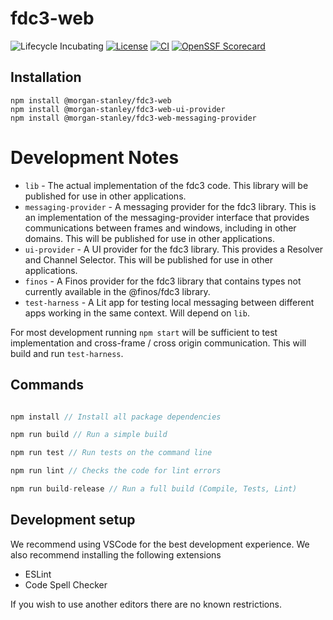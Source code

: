 # fdc3-web

![Lifecycle Incubating](https://badgen.net/badge/Lifecycle/Incubating/yellow)
[![License](https://img.shields.io/badge/License-Apache_2.0-blue.svg)](https://opensource.org/licenses/Apache-2.0)
[![CI](https://github.com/morganstanley/fdc3-web/actions/workflows/build.yml/badge.svg)](https://github.com/morganstanley/fdc3-web/actions/workflows/build.yml)
[![OpenSSF Scorecard](https://api.securityscorecards.dev/projects/github.com/morganstanley/fdc3-web/badge)](https://securityscorecards.dev/viewer/?uri=github.com/morganstanley/fdc3-web)

## Installation

```
npm install @morgan-stanley/fdc3-web
npm install @morgan-stanley/fdc3-web-ui-provider
npm install @morgan-stanley/fdc3-web-messaging-provider
```

# Development Notes

* `lib` - The actual implementation of the fdc3 code. This library will be published for use in other applications.
* `messaging-provider` - A messaging provider for the fdc3 library. This is an implementation of the messaging-provider interface that provides communications between frames and windows, including in other domains. This will be published for use in other applications.
* `ui-provider` - A UI provider for the fdc3 library. This provides a Resolver and Channel Selector. This will be published for use in other applications.
* `finos` - A Finos provider for the fdc3 library that contains types not currently available in the @finos/fdc3 library.
* `test-harness` - A Lit app for testing local messaging between different apps working in the same context. Will depend on `lib`.

For most development running `npm start` will be sufficient to test implementation and cross-frame / cross origin communication. This will build and run `test-harness`. 

## Commands

```typescript

npm install // Install all package dependencies

npm run build // Run a simple build

npm run test // Run tests on the command line

npm run lint // Checks the code for lint errors

npm run build-release // Run a full build (Compile, Tests, Lint)

```
## Development setup

We recommend using VSCode for the best development experience. We also recommend installing the following extensions
* ESLint
* Code Spell Checker

 If you wish to use another editors there are no known restrictions.
